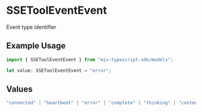 # SSEToolEventEvent

Event type identifier

## Example Usage

```typescript
import { SSEToolEventEvent } from "mix-typescript-sdk/models";

let value: SSEToolEventEvent = "error";
```

## Values

```typescript
"connected" | "heartbeat" | "error" | "complete" | "thinking" | "content" | "tool" | "tool_parameter_delta" | "tool_execution_start" | "tool_execution_complete" | "permission" | "session_created" | "session_deleted"
```